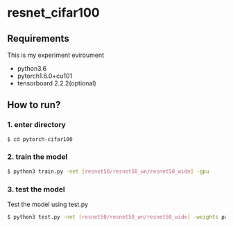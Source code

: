 # resnet_cifar100
## Requirements

This is my experiment eviroument
- python3.6
- pytorch1.6.0+cu101
- tensorboard 2.2.2(optional)

## How to run?

### 1. enter directory
```bash
$ cd pytorch-cifar100
```
### 2. train the model

```bash
$ python3 train.py -net [resnet50/resnet50_wn/resnet50_wide] -gpu
```
### 3. test the model
Test the model using test.py
```bash
$ python3 test.py -net [resnet50/resnet50_wn/resnet50_wide] -weights path_to_model_weights_file
```
